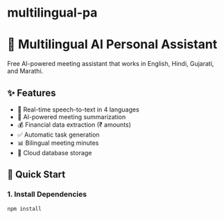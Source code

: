 # multilingual-pa

# 🤖 Multilingual AI Personal Assistant

Free AI-powered meeting assistant that works in English, Hindi, Gujarati, and Marathi.

## ✨ Features
- 🎤 Real-time speech-to-text in 4 languages
- 🧠 AI-powered meeting summarization
- 💰 Financial data extraction (₹ amounts)
- ✅ Automatic task generation
- 📊 Bilingual meeting minutes
- 💾 Cloud database storage

## 🚀 Quick Start

### 1. Install Dependencies
```bash
npm install
